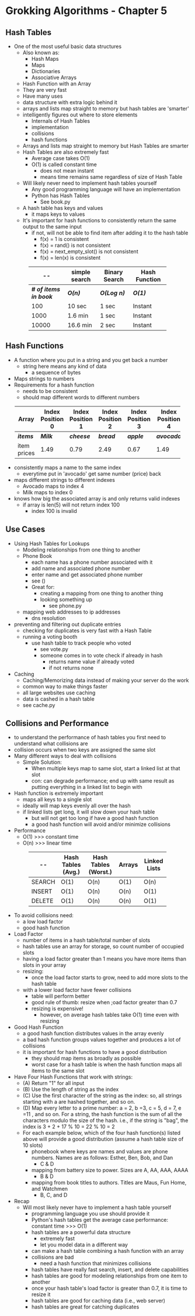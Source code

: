 # Grokking Algorithms - Chapter 5

## Hash Tables

- One of the most useful basic data structures
  - Also known as:
    - Hash Maps
    - Maps
    - Dictionaries
    - Associative Arrays
  - Hash Function with an Array
  - They are very fast
  - Have many uses
  - data structure with extra logic behind it
  -  arrays and lists map straight to memory but hash tables are 'smarter'  
  - intelligently figures out where to store elements
    - Internals of Hash Tables
    - implementation
    - collisions
    - hash functions 
  - Arrays and lists map straight to memory but Hash Tables are smarter  
  - Hash Tables are also extremely fast
    - Average case takes O(1)
    - O(1) is called constant time
      - does not mean instant
      - means time remains same regardless of size of Hash Table
  - Will likely never need to implement hash tables yourself
    - Any good programming language will have an implementation
    - Python has Hash Tables
      - See book.py
  - A hash table has keys and values
    - it maps keys to values
  - It's important for hash functions to consistently return the same output to the same input
    - if not, will not be able to find item after adding it to the hash table  
      - f(x) = 1 is consistent
      - f(x) = rand() is not consistent
      - f(x) = next_empty_slot() is not consistent
      - f(x) = len(x) is consistent


<div style="margin-left: auto;
            margin-right: auto;
            width: 75%">

--| simple search      | Binary Search          | Hash Function
----|--------------------|------------------------|----
<i><b> # of items in book </i></b>| <i><b>O(n)</i></b> | <i><b>O(Log n)</i></b> | <i><b>O(1)</i></b>
100| 10 sec             | 1 sec                  | Instant
1000| 1.6 min            | 1 sec                  | Instant
10000| 16.6 min           | 2 sec                  | Instant

</div>

## Hash Functions
- A function where you put in a string and you get back a number
  - string here means any kind of data
    - a sequence of bytes
- Maps strings to numbers
- Requirements for a hash function
  - needs to be consistent
  - should map different words to different numbers

<div style="margin-left: auto;
            margin-right: auto;
            width: 90%">

Array| Index Position 0 | Index Position 1 | Index Position 2    | Index Position 3| Index Position 4
----|------|-------|---------------------|----|----
<i><b>items</i></b>| <i><b>Milk</i></b> | <i><b>cheese</i></b> | <i><b>bread</i></b> | <i><b>apple</i></b> | <i><b>avocado</i></b> 
item prices| 1.49 | 0.79  | 2.49 | 0.67 | 1.49 

</div>

- consistently maps a name to the same index
  - everytime put in 'avocado' get same number (price) back
- maps different strings to  different indexes
  -  Avocado maps to index 4
  -  Milk maps to index 0
- knows how big the associated array is and only returns valid indexes
  - if array is len(5) will not return index 100
    - index 100 is invalid  

## Use Cases  

- Using Hash Tables for Lookups
  - Modeling relationships from one thing to another
  - Phone Book
    - each name has a phone number associated with it
    - add name and associated phone number
    - enter name and get associated phone number
    - see ()
    - Great for:
      - creating a mapping from one thing to another thing
      - looking something up
        - see phone.py
  - mapping web addresses to ip addresses
    - dns resolution
- preventing and filtering out duplicate entries
  - checking for duplicates is very fast with a Hash Table
  - running a voting booth
    - use hash table to track people who voted
      - see vote.py
      - someone comes in to vote check if already in hash
        - returns name value if already voted
        - if not returns none
- Caching
  - Caching/Memorizing data instead of making your server do the work
  - common way to make things faster
  - all large websites use caching
  - data is cashed in a hash table  
  - see cache.py

## Collisions and Performance

- to understand the performance of hash tables you first need to understand what collisions are
- collision occurs when two keys are assigned the same slot  
- Many different ways to deal with collisions
  - Simple Solution:
    - When multiple keys map to same slot, start a linked list at that slot  
    - con: can degrade performance; end up with same result as putting everything in a linked list to begin with  
- Hash function is extremely important
  - maps all keys to a single slot
  - ideally will map keys evenly all over the hash
  - if linked lists get long, it will slow down your hash table
    - but will not get too long if have a good hash function
    - a good hash function will avoid and/or minimize collisions
- Performance
  - O(1) >>> constant time
  - O(n) >>> linear time


<div style="margin-left: auto;
            margin-right: auto;
            width: 75%">

--| Hash Tables (Avg.) | Hash Tables (Worst.) | Arrays | Linked Lists
----|--------------------|----------------------|--------|----
SEARCH| O(1)               | O(n)                 | O(1)   | O(n)
INSERT| O(1)               | O(n)                 | O(n)   | O(1)
DELETE| O(1)               | O(n)                 | O(n)   | O(1)

</div>

- To avoid collisions need:
  - a low load factor
  - good hash function
- Load Factor
  - number of items in a hash table/total number of slots
  - hash tables use an array for storage, so count number of occupied slots
  - having a load factor greater than 1 means you have more items than slots in your array  
  - resizing:
    - once the load factor starts to grow, need to add more slots to the hash table  
  - with a lower load factor have fewer collisions
    - table will perform better
    - good rule of thumb: resize when ;oad factor greater than 0.7
    - resizing is expensive!
      - however, on average hash tables take O(1) time even with resizing
- Good Hash Function
  - a good hash function distributes values in the array evenly
  - a bad hash function groups values together and produces a lot of collisions  
  - it is important for hash functions to have a good distribution
    - they should map items as broadly as possible
    - worst case for a hash table is when the hash function maps all items to the same slot
- Have Four Hash Functions that work with strings:
  - (A) Return "1" for all input
  - (B) Use the length of string as the index
  - (C) Use the first character of the string as the index: so, all strings starting with a are hashed together, and so on.
  - (D) Map every letter to a prime number: a = 2, b =3, c = 5, d = 7, e =11 , and so on. For a string, the hash function is the sum of all the characters modulo the size of the hash. i.e., if the string is "bag", the index is 3 + 2 + 17 % 10 = 22 % 10 = 2  
  - For each example below, which of the four hash function(s) listed above will provide a good distribution (assume a hash table size of 10 slots)  
    - phonebook where keys are names and values are phone numbers. Names are as follows: Esther, Ben, Bob, and Dan
      - C & D
    - mapping from battery size to power. Sizes are A, AA, AAA, AAAA
      - B & D
    - mapping from book titles to authors. Titles are Maus, Fun Home, and Watchmen
      - B, C, and D
- Recap
  - Will most likely never have to implement a hash table yourself
    - programming language you use should provide it
    - Python's hash tables get the average case performance: constant time >>> O(1)
    - hash tables are a powerful data structure
      - extremely fast
      - let you model data in a different way
    - can make a hash table combining a hash function with an array
    - collisions are bad
      - need a hash function that minimizes collisions
    - hash tables have really fast search, insert, and delete capabilities  
    - hash tables are good for modeling relationships from one item to another
    - once your hash table's load factor is greater than 0.7, it is time to resize it
    - hash tables are good for caching data (i.e., web server)  
    - hash tables are great for catching duplicates